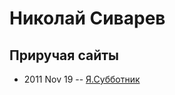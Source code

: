 # Николай Сиварев

## Приручая сайты
- 2011 Nov 19 -- [Я.Субботник](https://events.yandex.ru/lib/talks/188/)    

